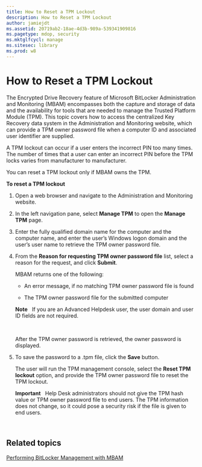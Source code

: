 ```yaml
---
title: How to Reset a TPM Lockout
description: How to Reset a TPM Lockout
author: jamiejdt
ms.assetid: 20719ab2-18ae-4d3b-989a-539341909816
ms.pagetype: mdop, security
ms.mktglfcycl: manage
ms.sitesec: library
ms.prod: w8
---
```



# How to Reset a TPM Lockout


The Encrypted Drive Recovery feature of Microsoft BitLocker Administration and Monitoring (MBAM) encompasses both the capture and storage of data and the availability for tools that are needed to manage the Trusted Platform Module (TPM). This topic covers how to access the centralized Key Recovery data system in the Administration and Monitoring website, which can provide a TPM owner password file when a computer ID and associated user identifier are supplied.

A TPM lockout can occur if a user enters the incorrect PIN too many times. The number of times that a user can enter an incorrect PIN before the TPM locks varies from manufacturer to manufacturer.

You can reset a TPM lockout only if MBAM owns the TPM.

**To reset a TPM lockout**

1.  Open a web browser and navigate to the Administration and Monitoring website.

2.  In the left navigation pane, select **Manage TPM** to open the **Manage TPM** page.

3.  Enter the fully qualified domain name for the computer and the computer name, and enter the user’s Windows logon domain and the user’s user name to retrieve the TPM owner password file.

4.  From the **Reason for requesting TPM owner password file** list, select a reason for the request, and click **Submit**.

    MBAM returns one of the following:

    -   An error message, if no matching TPM owner password file is found

    -   The TPM owner password file for the submitted computer

    **Note**  
    If you are an Advanced Helpdesk user, the user domain and user ID fields are not required.

     

    After the TPM owner password is retrieved, the owner password is displayed.

5.  To save the password to a .tpm file, click the **Save** button.

    The user will run the TPM management console, select the **Reset TPM lockout** option, and provide the TPM owner password file to reset the TPM lockout.

    **Important**  
    Help Desk administrators should not give the TPM hash value or TPM owner password file to end users. The TPM information does not change, so it could pose a security risk if the file is given to end users.

     

## Related topics


[Performing BitLocker Management with MBAM](performing-bitlocker-management-with-mbam-mbam-2.md)

 

 






